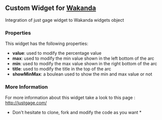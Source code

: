 ## Custom Widget for [Wakanda](http://wakanda.org)Integration of just gage widget to Wakanda widgets object ### PropertiesThis widget has the following properties:* __value__: used to modify the percentage value * __max__: used to modify the min value shown in the left bottom of the arc* __min__: used to modify the max value shown in the right bottom of the arc* __title__: used to modify the title in the top of the arc* __showMinMax__: a boulean used to show the min and max value or not### More InformationFor more information about this widget take a look to this page : http://justgage.com/* Don't hesitate to clone, fork and modify the code as you want *